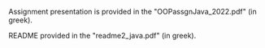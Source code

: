 Assignment presentation is provided in the "OOPassgnJava_2022.pdf" (in greek).  

README provided in the "readme2_java.pdf" (in greek).
